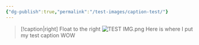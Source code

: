 ```yaml
---
{"dg-publish":true,"permalink":"/test-images/caption-test/"}
---
```



>[!caption|right] Float to the right
> ![TEST IMG.png](/img/user/z_Images/TEST%20IMG.png) 
> Here is where I put my test caption WOW

